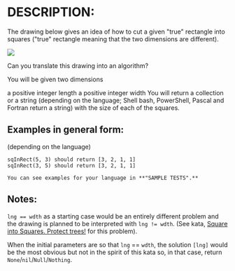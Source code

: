 # DESCRIPTION:
The drawing below gives an idea of how to cut a given "true" rectangle into squares ("true" rectangle meaning that the two dimensions are different).

<img src=https://i.imgur.com/lk5vJ7sm.jpg>

Can you translate this drawing into an algorithm?

You will be given two dimensions

a positive integer length
a positive integer width
You will return a collection or a string (depending on the language; Shell bash, PowerShell, Pascal and Fortran return a string) with the size of each of the squares.

## Examples in general form:
(depending on the language)
  ```
  sqInRect(5, 3) should return [3, 2, 1, 1]
  sqInRect(3, 5) should return [3, 2, 1, 1]
 
  You can see examples for your language in **"SAMPLE TESTS".**
  ```
## Notes:
`lng == wdth` as a starting case would be an entirely different problem and the drawing is planned to be interpreted with `lng != wdth`. (See kata, [Square into Squares. Protect trees!](http://www.codewars.com/kata/54eb33e5bc1a25440d000891) for this problem).

When the initial parameters are so that `lng` == `wdth`, the solution `[lng]` would be the most obvious but not in the spirit of this kata so, in that case, return `None`/`nil`/`Null`/`Nothing`.
